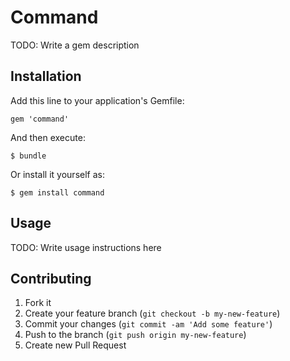 # Command

TODO: Write a gem description

## Installation

Add this line to your application's Gemfile:

    gem 'command'

And then execute:

    $ bundle

Or install it yourself as:

    $ gem install command

## Usage

TODO: Write usage instructions here

## Contributing

1. Fork it
2. Create your feature branch (`git checkout -b my-new-feature`)
3. Commit your changes (`git commit -am 'Add some feature'`)
4. Push to the branch (`git push origin my-new-feature`)
5. Create new Pull Request
